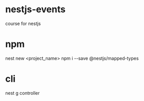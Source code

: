 # nestjs-events

course for nestjs

# npm

nest new <project_name>
npm i --save @nestjs/mapped-types

# cli

nest g controller <name>

